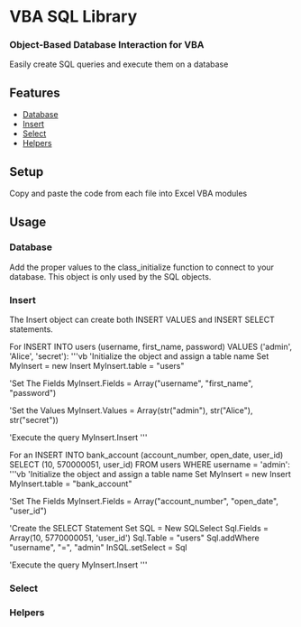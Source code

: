 VBA SQL Library
=====================

### Object-Based Database Interaction for VBA

Easily create SQL queries and execute them on a database

Features
--------
 * [Database](#database)
 * [Insert](#insert)
 * [Select](#select)
 * [Helpers](#helpers)
 
 Setup
-----

 Copy and paste the code from each file into Excel VBA modules
 
 Usage
-----

### Database
Add the proper values to the class_initialize function to connect to your database. This object is only used by the SQL objects.

### Insert
The Insert object can create both INSERT VALUES and INSERT SELECT statements.

For INSERT INTO users (username, first_name, password) VALUES ('admin', 'Alice', 'secret'):
'''vb
'Initialize the object and assign a table name
Set MyInsert = new Insert
MyInsert.table = "users"

'Set The Fields
MyInsert.Fields = Array("username", "first_name", "password")

'Set the Values
MyInsert.Values = Array(str("admin"), str("Alice"), str("secret"))

'Execute the query
MyInsert.Insert
'''

For an INSERT INTO bank_account (account_number, open_date, user_id) SELECT (10, 570000051, user_id) FROM users WHERE username = 'admin':
'''vb
'Initialize the object and assign a table name
Set MyInsert = new Insert
MyInsert.table = "bank_account"

'Set The Fields
MyInsert.Fields = Array("account_number", "open_date", "user_id")

'Create the SELECT Statement
Set SQL = New SQLSelect
Sql.Fields = Array(10, 5770000051, 'user_id')
Sql.Table = "users"
Sql.addWhere "username", "=", "admin"
InSQL.setSelect = Sql

'Execute the query
MyInsert.Insert
'''


### Select

### Helpers

